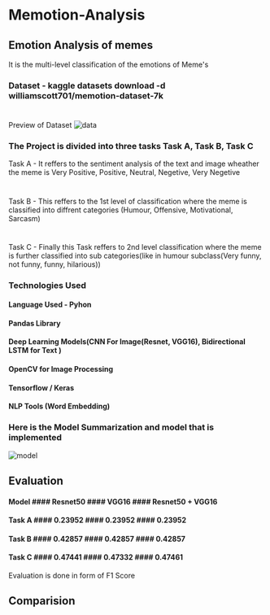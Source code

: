# Memotion-Analysis
## Emotion Analysis of memes
It is the multi-level classification of the emotions of Meme's
### Dataset - kaggle datasets download -d williamscott701/memotion-dataset-7k
#
Preview of Dataset
![data](https://user-images.githubusercontent.com/63897550/104676479-78ee3300-570d-11eb-8e47-c489e2aa6c79.PNG)
### The Project is divided into three tasks Task A, Task B, Task C
Task A - It reffers to the sentiment analysis of the text and image wheather the meme is Very Positive, Positive, Neutral, Negetive, Very Negetive
#
Task B - This reffers to the 1st level of classification where the meme is classified into diffrent categories (Humour, Offensive, Motivational, Sarcasm)
#
Task C - Finally this Task reffers to 2nd level classification where the meme is further classified into sub categories(like in humour subclass(Very funny, not funny, funny, hilarious))
### Technologies Used

#### Language Used - Pyhon
#### Pandas Library
#### Deep Learning Models(CNN For Image(Resnet, VGG16), Bidirectional LSTM for Text )
#### OpenCV for Image Processing
#### Tensorflow / Keras
#### NLP Tools (Word Embedding)
### Here is the Model Summarization and model that is implemented
![model](https://user-images.githubusercontent.com/63897550/104676749-016cd380-570e-11eb-9cb8-5e985986e777.png)

## Evaluation
#### Model     #### Resnet50     #### VGG16        #### Resnet50 + VGG16
#### Task A    #### 0.23952      #### 0.23952      #### 0.23952
#### Task B    #### 0.42857      #### 0.42857      #### 0.42857
#### Task C    #### 0.47441      #### 0.47332      #### 0.47461
Evaluation is done in form of F1 Score

## Comparision












